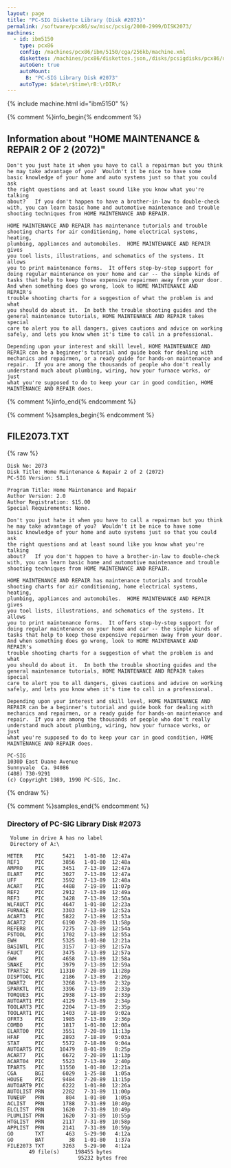 ```yaml
---
layout: page
title: "PC-SIG Diskette Library (Disk #2073)"
permalink: /software/pcx86/sw/misc/pcsig/2000-2999/DISK2073/
machines:
  - id: ibm5150
    type: pcx86
    config: /machines/pcx86/ibm/5150/cga/256kb/machine.xml
    diskettes: /machines/pcx86/diskettes.json,/disks/pcsigdisks/pcx86/diskettes.json
    autoGen: true
    autoMount:
      B: "PC-SIG Library Disk #2073"
    autoType: $date\r$time\rB:\rDIR\r
---
```


{% include machine.html id="ibm5150" %}

{% comment %}info_begin{% endcomment %}

## Information about "HOME MAINTENANCE & REPAIR 2 OF 2 (2072)"

    Don't you just hate it when you have to call a repairman but you think
    he may take advantage of you?  Wouldn't it be nice to have some
    basic knowledge of your home and auto systems just so that you could ask
    the right questions and at least sound like you know what you're talking
    about?   If you don't happen to have a brother-in-law to double-check
    with, you can learn basic home and automotive maintenance and trouble
    shooting techniques from HOME MAINTENANCE AND REPAIR.
    
    HOME MAINTENANCE AND REPAIR has maintenance tutorials and trouble
    shooting charts for air conditioning, home electrical systems, heating,
    plumbing, appliances and automobiles.  HOME MAINTENANCE AND REPAIR gives
    you tool lists, illustrations, and schematics of the systems. It allows
    you to print maintenance forms.  It offers step-by-step support for
    doing regular maintenance on your home and car -- the simple kinds of
    tasks that help to keep those expensive repairmen away from your door.
    And when something does go wrong, look to HOME MAINTENANCE AND REPAIR's
    trouble shooting charts for a suggestion of what the problem is and what
    you should do about it.  In both the trouble shooting guides and the
    general maintenance tutorials, HOME MAINTENANCE AND REPAIR takes special
    care to alert you to all dangers, gives cautions and advice on working
    safely, and lets you know when it's time to call in a professional.
    
    Depending upon your interest and skill level, HOME MAINTENANCE AND
    REPAIR can be a beginner's tutorial and guide book for dealing with
    mechanics and repairmen, or a ready guide for hands-on maintenance and
    repair.  If you are among the thousands of people who don't really
    understand much about plumbing, wiring, how your furnace works, or just
    what you're supposed to do to keep your car in good condition, HOME
    MAINTENANCE AND REPAIR does.
{% comment %}info_end{% endcomment %}

{% comment %}samples_begin{% endcomment %}

## FILE2073.TXT

{% raw %}
```
Disk No: 2073                                                           
Disk Title: Home Maintenance & Repair 2 of 2 (2072)                     
PC-SIG Version: S1.1                                                    
                                                                        
Program Title: Home Maintenance and Repair                              
Author Version: 2.0                                                     
Author Registration: $15.00                                             
Special Requirements: None.                                             
                                                                        
Don't you just hate it when you have to call a repairman but you think  
he may take advantage of you?  Wouldn't it be nice to have some         
basic knowledge of your home and auto systems just so that you could ask
the right questions and at least sound like you know what you're talking
about?   If you don't happen to have a brother-in-law to double-check   
with, you can learn basic home and automotive maintenance and trouble   
shooting techniques from HOME MAINTENANCE AND REPAIR.                   
                                                                        
HOME MAINTENANCE AND REPAIR has maintenance tutorials and trouble       
shooting charts for air conditioning, home electrical systems, heating, 
plumbing, appliances and automobiles.  HOME MAINTENANCE AND REPAIR gives
you tool lists, illustrations, and schematics of the systems. It allows 
you to print maintenance forms.  It offers step-by-step support for     
doing regular maintenance on your home and car -- the simple kinds of   
tasks that help to keep those expensive repairmen away from your door.  
And when something does go wrong, look to HOME MAINTENANCE AND REPAIR's 
trouble shooting charts for a suggestion of what the problem is and what
you should do about it.  In both the trouble shooting guides and the    
general maintenance tutorials, HOME MAINTENANCE AND REPAIR takes special
care to alert you to all dangers, gives cautions and advive on working  
safely, and lets you know when it's time to call in a professional.     
                                                                        
Depending upon your interest and skill level, HOME MAINTENANCE AND      
REPAIR can be a beginner's tutorial and guide book for dealing with     
mechanics and repairmen, or a ready guide for hands-on maintenance and  
repair.  If you are among the thousands of people who don't really      
understand much about plumbing, wiring, how your furnace works, or just 
what you're supposed to do to keep your car in good condition, HOME     
MAINTENANCE AND REPAIR does.                                            
                                                                        
PC-SIG                                                                  
1030D East Duane Avenue                                                 
Sunnyvale  Ca. 94086                                                    
(408) 730-9291                                                          
(c) Copyright 1989, 1990 PC-SIG, Inc.                                         
```
{% endraw %}

{% comment %}samples_end{% endcomment %}

### Directory of PC-SIG Library Disk #2073

     Volume in drive A has no label
     Directory of A:\

    METER    PIC      5421   1-01-80  12:47a
    REF1     PIC      3856   1-01-80  12:48a
    AMPRO    PIC      3451   7-13-89  12:47a
    ELART    PIC      3027   7-13-89  12:47a
    UFF      PIC      3592   7-13-89  12:48a
    ACART    PIC      4488   7-19-89  11:07p
    REF2     PIC      2912   7-13-89  12:49a
    REF3     PIC      3428   7-13-89  12:50a
    WLFAUCT  PIC      4647   1-01-80  12:23a
    FURNACE  PIC      3303   7-13-89  12:52a
    ACART3   PIC      5822   7-13-89  12:53a
    ACART2   PIC      6190   7-20-89  11:58p
    REFER8   PIC      7275   7-13-89  12:54a
    FSTOOL   PIC      1702   7-13-89  12:55a
    EWH      PIC      5325   1-01-80  12:21a
    BASINTL  PIC      3157   7-13-89  12:57a
    FAUCT    PIC      3475   7-13-89  12:57a
    GWH      PIC      4658   7-13-89  12:58a
    SNAKE    PIC      3979   7-13-89  12:59a
    TPARTS2  PIC     11310   7-20-89  11:28p
    DISPTOOL PIC      2186   7-13-89   2:26p
    DWART2   PIC      3268   7-13-89   2:32p
    SPARKTL  PIC      3396   7-13-89   2:33p
    TORQUE3  PIC      2938   7-13-89   2:33p
    AUTOART1 PIC      4129   7-13-89   2:34p
    TOOLART3 PIC      2204   7-13-89   2:35p
    TOOLART1 PIC      1403   7-18-89   9:02a
    OFRT3    PIC      1985   7-13-89   2:36p
    COMBO    PIC      1817   1-01-80  12:08a
    ELART00  PIC      3551   7-20-89  11:13p
    HFAF     PIC      2893   7-18-89   9:03a
    STAT     PIC      5572   7-18-89   9:04a
    AUTOART5 PIC     10479   8-01-89   8:25p
    ACART7   PIC      6672   7-20-89  11:13p
    ACART04  PIC      5523   7-13-89   2:40p
    TPARTS   PIC     11550   1-01-80  12:21a
    CGA      BGI      6029   1-25-88   1:05a
    HOUSE    PIC      9484   7-20-89  11:15p
    AUTOART9 PIC      6222   1-01-80  12:26a
    AUTOLIST PRN      2282   7-31-89  11:00p
    TUNEUP   PRN       804   1-01-80   1:05a
    ACLIST   PRN      1788   7-31-89  10:49p
    ELCLIST  PRN      1620   7-31-89  10:49p
    PLUMLIST PRN      1620   7-31-89  10:55p
    HTGLIST  PRN      2117   7-31-89  10:58p
    APPLIST  PRN      2141   7-31-89  10:59p
    GO       TXT       463   5-29-90   4:12a
    GO       BAT        38   1-01-80   1:37a
    FILE2073 TXT      3263   5-29-90   4:12a
           49 file(s)     198455 bytes
                           95232 bytes free
